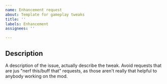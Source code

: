 ```yaml
---
name: Enhancement request
about: Template for gameplay tweaks
title: ''
labels: Enhancement
assignees: ''

---
```


## Description
A description of the issue, actually describe the tweak. Avoid requests that are jus "nerf this/buff that" requests, as those aren't really that helpful to anybody working on the mod.
